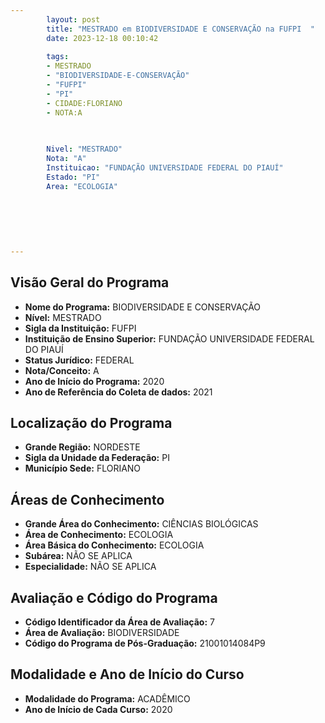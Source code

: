 ```yaml
---
        layout: post
        title: "MESTRADO em BIODIVERSIDADE E CONSERVAÇÃO na FUFPI  "
        date: 2023-12-18 00:10:42
     
        tags:
        - MESTRADO
        - "BIODIVERSIDADE-E-CONSERVAÇÃO"
        - "FUFPI"
        - "PI"
        - CIDADE:FLORIANO
        - NOTA:A
        
       

        Nivel: "MESTRADO"
        Nota: "A"
        Instituicao: "FUNDAÇÃO UNIVERSIDADE FEDERAL DO PIAUÍ"
        Estado: "PI"
        Area: "ECOLOGIA"
        
        
        
        
        
        
---
```

## Visão Geral do Programa
- **Nome do Programa:** BIODIVERSIDADE E CONSERVAÇÃO
- **Nível:** MESTRADO
- **Sigla da Instituição:** FUFPI
- **Instituição de Ensino Superior:** FUNDAÇÃO UNIVERSIDADE FEDERAL DO PIAUÍ
- **Status Jurídico:** FEDERAL
- **Nota/Conceito:** A
- **Ano de Início do Programa:** 2020
- **Ano de Referência do Coleta de dados:** 2021

## Localização do Programa
- **Grande Região:** NORDESTE
- **Sigla da Unidade da Federação:** PI
- **Município Sede:** FLORIANO

## Áreas de Conhecimento
- **Grande Área do Conhecimento:** CIÊNCIAS BIOLÓGICAS
- **Área de Conhecimento:** ECOLOGIA
- **Área Básica do Conhecimento:** ECOLOGIA
- **Subárea:** NÃO SE APLICA
- **Especialidade:** NÃO SE APLICA

## Avaliação e Código do Programa
- **Código Identificador da Área de Avaliação:** 7
- **Área de Avaliação:** BIODIVERSIDADE
- **Código do Programa de Pós-Graduação:** 21001014084P9


## Modalidade e Ano de Início do Curso
- **Modalidade do Programa:** ACADÊMICO
- **Ano de Início de Cada Curso:** 2020

